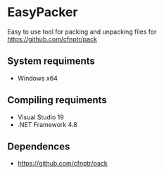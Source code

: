 # EasyPacker
Easy to use tool for packing and unpacking files for https://github.com/cfnptr/pack

## System requiments
* Windows x64

## Compiling requiments
* Visual Studio 19
* .NET Framework 4.8

## Dependences
* https://github.com/cfnptr/pack
